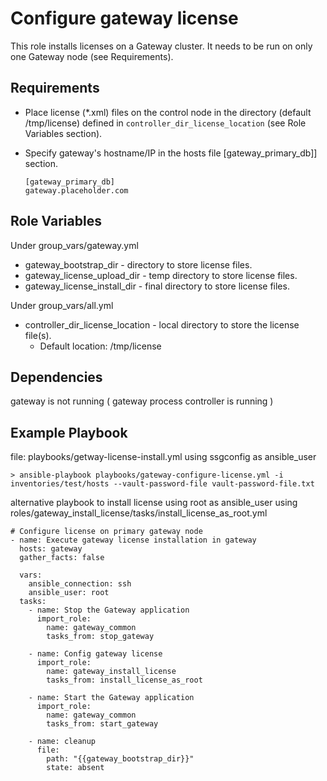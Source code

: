 Configure gateway license
======================

This role installs licenses on a Gateway cluster. It needs to be run on only one Gateway node (see Requirements).

Requirements
------------
* Place license (*.xml) files on the control node in the directory (default /tmp/license) defined in `controller_dir_license_location` (see Role Variables section). 

* Specify gateway's hostname/IP in the hosts file [gateway_primary_db]] section.
    ```
    [gateway_primary_db]
    gateway.placeholder.com 
  
     ```  

Role Variables
--------------
Under group_vars/gateway.yml
* gateway_bootstrap_dir - directory to store license files.
* gateway_license_upload_dir - temp directory to store license files.
* gateway_license_install_dir - final directory to store license files.

Under group_vars/all.yml
* controller_dir_license_location - local directory to store the license file(s).
  * Default location: /tmp/license



Dependencies
------------
gateway is not running ( gateway process controller is running )


Example Playbook
------------
file: playbooks/getway-license-install.yml using ssgconfig as ansible_user
   
    > ansible-playbook playbooks/gateway-configure-license.yml -i inventories/test/hosts --vault-password-file vault-password-file.txt

alternative playbook to install license using root as ansible_user using roles/gateway_install_license/tasks/install_license_as_root.yml
    
    
    # Configure license on primary gateway node
    - name: Execute gateway license installation in gateway
      hosts: gateway
      gather_facts: false
      
      vars:
        ansible_connection: ssh
        ansible_user: root
      tasks:
        - name: Stop the Gateway application
          import_role:
            name: gateway_common
            tasks_from: stop_gateway
       
        - name: Config gateway license
          import_role:
            name: gateway_install_license
            tasks_from: install_license_as_root
        
        - name: Start the Gateway application
          import_role:
            name: gateway_common
            tasks_from: start_gateway
    
        - name: cleanup
          file:
            path: "{{gateway_bootstrap_dir}}"
            state: absent
       
  
     
    